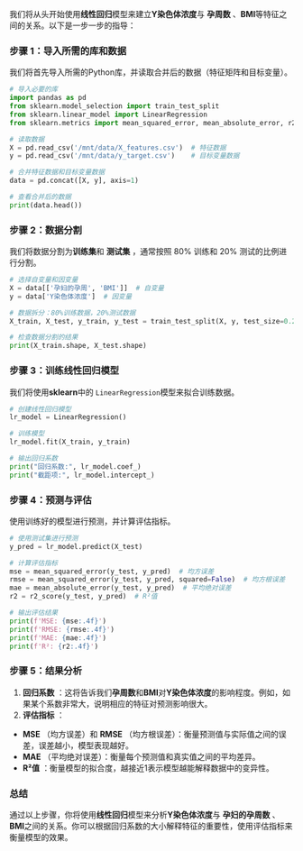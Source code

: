 我们将从头开始使用**线性回归**模型来建立**Y染色体浓度**与 **孕周数** 、**BMI**等特征之间的关系。以下是一步一步的指导：

### **步骤 1：导入所需的库和数据**

我们将首先导入所需的Python库，并读取合并后的数据（特征矩阵和目标变量）。

```python
# 导入必要的库
import pandas as pd
from sklearn.model_selection import train_test_split
from sklearn.linear_model import LinearRegression
from sklearn.metrics import mean_squared_error, mean_absolute_error, r2_score

# 读取数据
X = pd.read_csv('/mnt/data/X_features.csv')  # 特征数据
y = pd.read_csv('/mnt/data/y_target.csv')    # 目标变量数据

# 合并特征数据和目标变量数据
data = pd.concat([X, y], axis=1)

# 查看合并后的数据
print(data.head())
```

### **步骤 2：数据分割**

我们将数据分割为**训练集**和 **测试集** ，通常按照 80% 训练和 20% 测试的比例进行分割。

```python
# 选择自变量和因变量
X = data[['孕妇的孕周', 'BMI']]  # 自变量
y = data['Y染色体浓度']  # 因变量

# 数据拆分：80%训练数据，20%测试数据
X_train, X_test, y_train, y_test = train_test_split(X, y, test_size=0.2, random_state=42)

# 检查数据分割的结果
print(X_train.shape, X_test.shape)
```

### **步骤 3：训练线性回归模型**

我们将使用**sklearn**中的 `LinearRegression`模型来拟合训练数据。

```python
# 创建线性回归模型
lr_model = LinearRegression()

# 训练模型
lr_model.fit(X_train, y_train)

# 输出回归系数
print("回归系数:", lr_model.coef_)
print("截距项:", lr_model.intercept_)
```

### **步骤 4：预测与评估**

使用训练好的模型进行预测，并计算评估指标。

```python
# 使用测试集进行预测
y_pred = lr_model.predict(X_test)

# 计算评估指标
mse = mean_squared_error(y_test, y_pred)  # 均方误差
rmse = mean_squared_error(y_test, y_pred, squared=False)  # 均方根误差
mae = mean_absolute_error(y_test, y_pred)  # 平均绝对误差
r2 = r2_score(y_test, y_pred)  # R²值

# 输出评估结果
print(f'MSE: {mse:.4f}')
print(f'RMSE: {rmse:.4f}')
print(f'MAE: {mae:.4f}')
print(f'R²: {r2:.4f}')
```

### **步骤 5：结果分析**

1. **回归系数** ：这将告诉我们**孕周数**和**BMI**对**Y染色体浓度**的影响程度。例如，如果某个系数非常大，说明相应的特征对预测影响很大。
2. **评估指标** ：

* **MSE** （均方误差）和 **RMSE** （均方根误差）：衡量预测值与实际值之间的误差，误差越小，模型表现越好。
* **MAE** （平均绝对误差）：衡量每个预测值和真实值之间的平均差异。
* **R²值** ：衡量模型的拟合度，越接近1表示模型越能解释数据中的变异性。

### **总结**

通过以上步骤，你将使用**线性回归**模型来分析**Y染色体浓度**与 **孕妇的孕周数** 、**BMI**之间的关系。你可以根据回归系数的大小解释特征的重要性，使用评估指标来衡量模型的效果。
